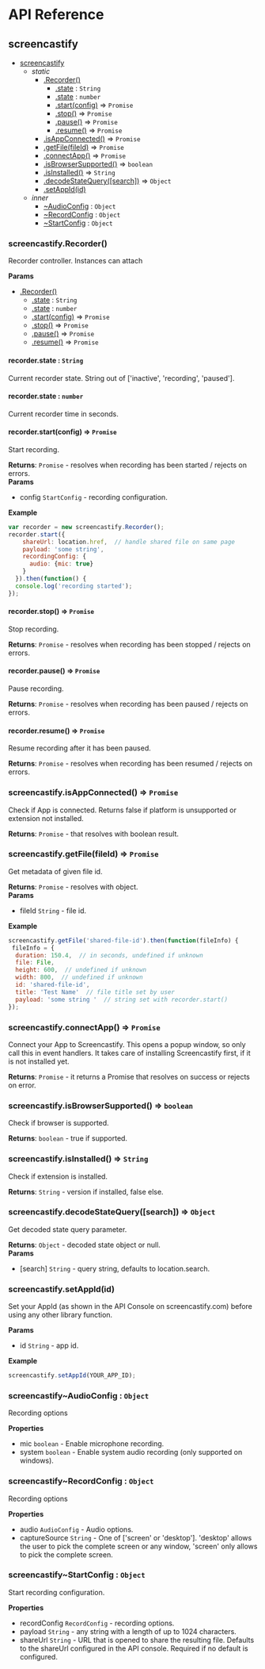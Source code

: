 # API Reference
<a name="screencastify"></a>
## screencastify

* [screencastify](#screencastify)
  * _static_
    * [.Recorder()](#screencastify.Recorder)
      * [.state](#screencastify.Recorder+state) : <code>String</code>
      * [.state](#screencastify.Recorder+state) : <code>number</code>
      * [.start(config)](#screencastify.Recorder+start) ⇒ <code>Promise</code>
      * [.stop()](#screencastify.Recorder+stop) ⇒ <code>Promise</code>
      * [.pause()](#screencastify.Recorder+pause) ⇒ <code>Promise</code>
      * [.resume()](#screencastify.Recorder+resume) ⇒ <code>Promise</code>
    * [.isAppConnected()](#screencastify.isAppConnected) ⇒ <code>Promise</code>
    * [.getFile(fileId)](#screencastify.getFile) ⇒ <code>Promise</code>
    * [.connectApp()](#screencastify.connectApp) ⇒ <code>Promise</code>
    * [.isBrowserSupported()](#screencastify.isBrowserSupported) ⇒ <code>boolean</code>
    * [.isInstalled()](#screencastify.isInstalled) ⇒ <code>String</code>
    * [.decodeStateQuery([search])](#screencastify.decodeStateQuery) ⇒ <code>Object</code>
    * [.setAppId(id)](#screencastify.setAppId)
  * _inner_
    * [~AudioConfig](#screencastify..AudioConfig) : <code>Object</code>
    * [~RecordConfig](#screencastify..RecordConfig) : <code>Object</code>
    * [~StartConfig](#screencastify..StartConfig) : <code>Object</code>

<a name="screencastify.Recorder"></a>
### screencastify.Recorder()
Recorder controller. Instances can attach

**Params**


  * [.Recorder()](#screencastify.Recorder)
    * [.state](#screencastify.Recorder+state) : <code>String</code>
    * [.state](#screencastify.Recorder+state) : <code>number</code>
    * [.start(config)](#screencastify.Recorder+start) ⇒ <code>Promise</code>
    * [.stop()](#screencastify.Recorder+stop) ⇒ <code>Promise</code>
    * [.pause()](#screencastify.Recorder+pause) ⇒ <code>Promise</code>
    * [.resume()](#screencastify.Recorder+resume) ⇒ <code>Promise</code>

<a name="screencastify.Recorder+state"></a>
#### recorder.state : <code>String</code>
Current recorder state. String out of ['inactive', 'recording', 'paused'].

<a name="screencastify.Recorder+state"></a>
#### recorder.state : <code>number</code>
Current recorder time in seconds.

<a name="screencastify.Recorder+start"></a>
#### recorder.start(config) ⇒ <code>Promise</code>
Start recording.

**Returns**: <code>Promise</code> - resolves when recording has been started / rejects on errors.  
**Params**
- config <code>StartConfig</code> - recording configuration.

**Example**  
```js
var recorder = new screencastify.Recorder();
recorder.start({
    shareUrl: location.href,  // handle shared file on same page
    payload: 'some string',
    recordingConfig: {
      audio: {mic: true}
    }
  }).then(function() {
  console.log('recording started');
});
```
<a name="screencastify.Recorder+stop"></a>
#### recorder.stop() ⇒ <code>Promise</code>
Stop recording.

**Returns**: <code>Promise</code> - resolves when recording has been stopped / rejects on errors.  
<a name="screencastify.Recorder+pause"></a>
#### recorder.pause() ⇒ <code>Promise</code>
Pause recording.

**Returns**: <code>Promise</code> - resolves when recording has been paused / rejects on errors.  
<a name="screencastify.Recorder+resume"></a>
#### recorder.resume() ⇒ <code>Promise</code>
Resume recording after it has been paused.

**Returns**: <code>Promise</code> - resolves when recording has been resumed / rejects on errors.  
<a name="screencastify.isAppConnected"></a>
### screencastify.isAppConnected() ⇒ <code>Promise</code>
Check if App is connected. Returns false if platform is unsupported or extension not
installed.

**Returns**: <code>Promise</code> - that resolves with boolean result.  
<a name="screencastify.getFile"></a>
### screencastify.getFile(fileId) ⇒ <code>Promise</code>
Get metadata of given file id.

**Returns**: <code>Promise</code> - resolves with object.  
**Params**
- fileId <code>String</code> - file id.

**Example**  
```js
screencastify.getFile('shared-file-id').then(function(fileInfo) {
 fileInfo = {
  duration: 150.4,  // in seconds, undefined if unknown
  file: File,
  height: 600,  // undefined if unknown
  width: 800,  // undefined if unknown
  id: 'shared-file-id',
  title: 'Test Name'  // file title set by user
  payload: 'some string '  // string set with recorder.start()
});
```
<a name="screencastify.connectApp"></a>
### screencastify.connectApp() ⇒ <code>Promise</code>
Connect your App to Screencastify.
This opens a popup window, so only call this in event handlers.
It takes care of installing Screencastify first, if it is not installed yet.

**Returns**: <code>Promise</code> - it returns a Promise that resolves on success or rejects on error.  
<a name="screencastify.isBrowserSupported"></a>
### screencastify.isBrowserSupported() ⇒ <code>boolean</code>
Check if browser is supported.

**Returns**: <code>boolean</code> - true if supported.  
<a name="screencastify.isInstalled"></a>
### screencastify.isInstalled() ⇒ <code>String</code>
Check if extension is installed.

**Returns**: <code>String</code> - version if installed, false else.  
<a name="screencastify.decodeStateQuery"></a>
### screencastify.decodeStateQuery([search]) ⇒ <code>Object</code>
Get decoded state query parameter.

**Returns**: <code>Object</code> - decoded state object or null.  
**Params**
- [search] <code>String</code> - query string, defaults to location.search.

<a name="screencastify.setAppId"></a>
### screencastify.setAppId(id)
Set your AppId (as shown in the API Console on screencastify.com) before using any other
library function.

**Params**
- id <code>String</code> - app id.

**Example**  
```js
screencastify.setAppId(YOUR_APP_ID);
```
<a name="screencastify..AudioConfig"></a>
### screencastify~AudioConfig : <code>Object</code>
Recording options

**Properties**

- mic <code>boolean</code> - Enable microphone recording.  
- system <code>boolean</code> - Enable system audio recording (only supported on windows).  

<a name="screencastify..RecordConfig"></a>
### screencastify~RecordConfig : <code>Object</code>
Recording options

**Properties**

- audio <code>AudioConfig</code> - Audio options.  
- captureSource <code>String</code> - One of ['screen' or 'desktop']. 'desktop' allows the
user to pick the complete screen or any window, 'screen' only allows to pick the complete
screen.  

<a name="screencastify..StartConfig"></a>
### screencastify~StartConfig : <code>Object</code>
Start recording configuration.

**Properties**

- recordConfig <code>RecordConfig</code> - recording options.  
- payload <code>String</code> - any string with a length of up to 1024 characters.  
- shareUrl <code>String</code> - URL that is opened to share the resulting file.
Defaults to the shareUrl configured in the API console. Required if no default is
configured.  

